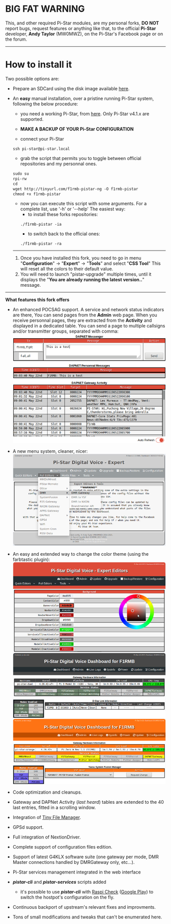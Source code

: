**BIG FAT WARNING**
===

This, and other required Pi-Star modules, are my personal forks, **DO NOT** report bugs, request features or anything like that, to the official **Pi-Star** developer, **Andy Taylor** (MW0MWZ), on the Pi-Star's Facebook page or on the forum.

***

**How to install it**
===

Two possible options are:
  - Prepare an SDCard using the disk image available [here](https://tny.sh/PiStar-V4-RMB).
  - An **easy** manual installation, over a pristine running Pi-Star system, following the below procedure:

	 * you need a working Pi-Star, from [here](http://www.pistar.uk/downloads/). Only Pi-Star v4.1.x are supported.

	 * **MAKE A BACKUP OF YOUR Pi-Star CONFIGURATION**
	 * connect your Pi-Star
	 ```shell
	 ssh pi-star@pi-star.local
	 ```
	 * grab the script that permits you to toggle between official repositories and my personnal ones.
	 ```shell
	 sudo su
	 rpi-rw
	 cd
	 wget http://tinyurl.com/f1rmb-pistar-ng -O f1rmb-pistar
	 chmod +x f1rmb-pistar
	 ```
	 * now you can execute this script with some arguments. For a complete list, use '-h' or '--help'
	 The easiest way:
		 * to install these forks repositories:
		 ```shell
		 ./f1rmb-pistar -ia
		 ```
		 * to switch back to the official ones:
		 ```shell
		 ./f1rmb-pistar -ra
		 ```

	 ***

	 1. Once you have installed this fork, you need to go in menu "**Configuration**" -> "**Expert**" -> "**Tools**" and select "**CSS Tool**" 
	 This will reset all the colors to their default value.
	 2. You will need to launch "pistar-upgrade" multiple times, until it displays the "**You are already running the latest version..**" message.

 ***

 **What features this fork offers**

 * An enhanced POCSAG support. A service and network status indicators are there, You can send pages from the **Admin** web page. When you receive personnal pages, they are extracted from the **Activity** and displayed in a dedicated table. You can send a page to multiple callsigns and/or transmitter groups, separated with comma:
 ![POCSAG](images/Dapnet_Messenger.png  "POCSAG")

 * A new menu system, cleaner, nicer:
 ![Expert Menus](images/Expert_Menus.png  "Expert Menus")

 * An easy and extended way to change the color theme (using the farbtastic plugin):
 ![Farbtastic Color Picker](images/CSS_ColorPicker.png  "Farbtastic Color Picker")
 ![Gray Colors](images/Color2.png  "Gray Colors")
 ![Orange Colors](images/Color3.png  "Orange Colors")

 * Code optimization and cleanups.

 * Gateway and DAPNet Activity (*last heard*) tables are extended to the 40 last entries, fitted in a scrolling window.

 * Integration of [Tiny File Manager](https://github.com/prasathmani/tinyfilemanager).

 * GPSd support.

 * Full integration of NextionDriver.

 * Complete support of configuration files edition.

 * Support of latest G4KLX software suite (one gateway per mode, DMR Master connections handled by DMRGateway only, etc...).

 * Pi-Star services management integrated in the web interface

 * ***pistar-cli*** and ***pistar-services*** scripts added
    - it's possible to use ***pistar-cli*** with [Raspi Check](https://github.com/eidottermihi/rpicheck) ([Google Play](https://play.google.com/store/apps/details?id=de.eidottermihi.raspicheck&hl=en&gl=US)) to switch the hostpot's configuration on the fly.

 * Continuous backport of upstream's relevant fixes and improvments.

 * Tons of small modifications and tweaks that can't be enumerated here.

 
